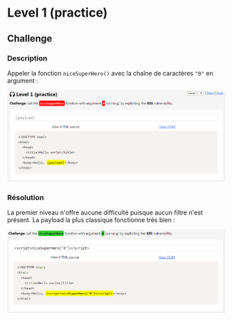# Level 1 \(practice\)

## Challenge

### Description

Appeler la fonction `niceSuperHero()` avec la chaîne de caractères `"0"` en argument :

![](../../.gitbook/assets/196b804030a4bfa31cecfae4ac5460e2.png)

### Résolution

La premier niveau n'offre aucune difficulté puisque aucun filtre n'est présent. La payload la plus classique fonctionne très bien :

![](../../.gitbook/assets/e72e0e11aa63159e16f2e980f11bb0bc.png)



